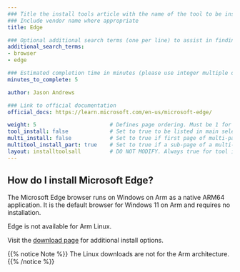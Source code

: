 ```yaml
---
### Title the install tools article with the name of the tool to be installed
### Include vendor name where appropriate
title: Edge

### Optional additional search terms (one per line) to assist in finding the article
additional_search_terms:
- browser
- edge

### Estimated completion time in minutes (please use integer multiple of 5)
minutes_to_complete: 5

author: Jason Andrews

### Link to official documentation
official_docs: https://learn.microsoft.com/en-us/microsoft-edge/

weight: 5                       # Defines page ordering. Must be 1 for first (or only) page.
tool_install: false             # Set to true to be listed in main selection page, else false
multi_install: false            # Set to true if first page of multi-page article, else false
multitool_install_part: true    # Set to true if a sub-page of a multi-page article, else false
layout: installtoolsall         # DO NOT MODIFY. Always true for tool install articles
---
```


## How do I install Microsoft Edge?

The Microsoft Edge browser runs on Windows on Arm as a native ARM64 application. It is the default browser for Windows 11 on Arm and requires no installation.

Edge is not available for Arm Linux.

Visit the [download page](https://www.microsoft.com/en-us/edge/download) for additional install options. 

{{% notice Note %}}
The Linux downloads are not for the Arm architecture.
{{% /notice %}}




